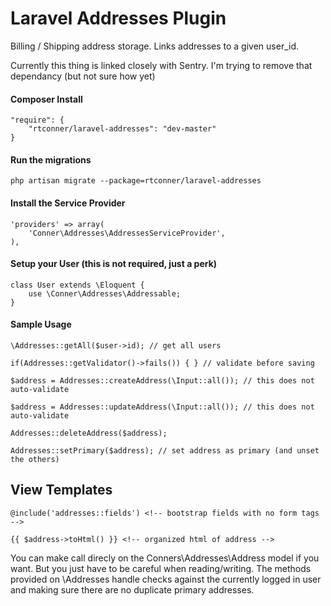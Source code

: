 Laravel Addresses Plugin
============

Billing / Shipping address storage. Links addresses to a given user_id. 

Currently this thing is linked closely with Sentry. I'm trying to remove that dependancy (but not sure how yet)

#### Composer Install

    "require": {
        "rtconner/laravel-addresses": "dev-master"
    }

#### Run the migrations

	php artisan migrate --package=rtconner/laravel-addresses
	
#### Install the Service Provider 

	'providers' => array(
		'Conner\Addresses\AddressesServiceProvider',
	),
	
#### Setup your User (this is not required, just a perk)

    class User extends \Eloquent {
		use \Conner\Addresses\Addressable;
    }

#### Sample Usage

    \Addresses::getAll($user->id); // get all users
    
    if(Addresses::getValidator()->fails()) { } // validate before saving
    
    $address = Addresses::createAddress(\Input::all()); // this does not auto-validate
    
    $address = Addresses::updateAddress(\Input::all()); // this does not auto-validate
    
    Addresses::deleteAddress($address);
    
    Addresses::setPrimary($address); // set address as primary (and unset the others)
    
## View Templates

	@include('addresses::fields') <!-- bootstrap fields with no form tags -->
	
	{{ $address->toHtml() }} <!-- organized html of address --> 
	
You can make call direcly on the Conners\Addresses\Address model if you want. But you just have to be careful when reading/writing. The methods provided on \Addresses handle checks against the currently logged in user and making sure there are no duplicate primary addresses.